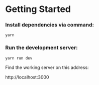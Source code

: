 # Getting Started

### Install dependencies via command:

`yarn`

### Run the development server:

`yarn run dev`

Find the working server on this address:

http://localhost:3000
